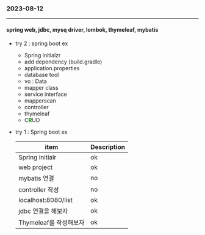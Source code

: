### 2023-08-12   
---
#### spring web, jdbc, mysq driver, lombok, thymeleaf, mybatis
* try 2 : spring boot ex
    - Spring initialzr
    - add dependency (build.gradle)
    - application.properties 
    - database tool 
    - vo : Data
    - mapper class 
    - service interface 
    - mapperscan 
    - controller
    - thymeleaf     
    - C<span style="color:green">**R**</span>UD
* try 1 : Spring boot ex    
   
    | item | Description |
    | ----------- | ----------- |
    | Spring initialr | ok |
    | web project | ok |
    | mybatis 연결 | no |
    | controller 작성 | no |
    | localhost:8080/list | ok |
    | jdbc 연결을 해보자 | ok |
    | Thymeleaf를 작성해보자 | ok |
    


